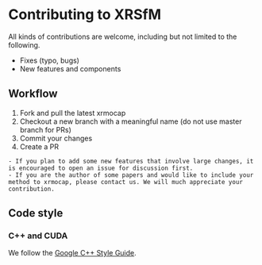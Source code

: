# Contributing to XRSfM

All kinds of contributions are welcome, including but not limited to the following.

- Fixes (typo, bugs)
- New features and components

## Workflow

1. Fork and pull the latest xrmocap
1. Checkout a new branch with a meaningful name (do not use master branch for PRs)
1. Commit your changes
1. Create a PR

```{note}
- If you plan to add some new features that involve large changes, it is encouraged to open an issue for discussion first.
- If you are the author of some papers and would like to include your method to xrmocap, please contact us. We will much appreciate your contribution.
```

## Code style

### C++ and CUDA

We follow the [Google C++ Style Guide](https://google.github.io/styleguide/cppguide.html).